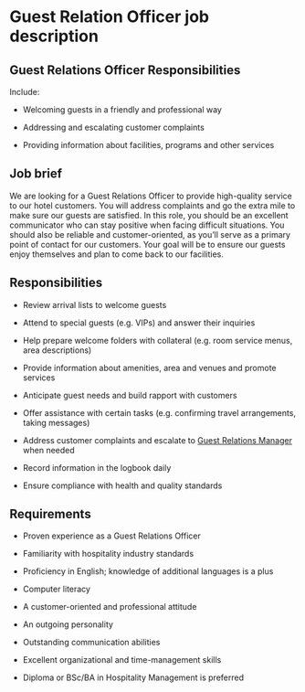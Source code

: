 # Guest Relation Officer job description


## Guest Relations Officer Responsibilities

Include:

* Welcoming guests in a friendly and professional way

* Addressing and escalating customer complaints

* Providing information about facilities, programs and other services


## Job brief

We are looking for a Guest Relations Officer to provide high-quality service to our hotel customers. You will address complaints and go the extra mile to make sure our guests are satisfied.
In this role, you should be an excellent communicator who can stay positive when facing difficult situations. You should also be reliable and customer-oriented, as you’ll serve as a primary point of contact for our customers.
Your goal will be to ensure our guests enjoy themselves and plan to come back to our facilities.


## Responsibilities

* Review arrival lists to welcome guests

* Attend to special guests (e.g. VIPs) and answer their inquiries

* Help prepare welcome folders with collateral (e.g. room service menus, area descriptions)

* Provide information about amenities, area and venues and promote services

* Anticipate guest needs and build rapport with customers

* Offer assistance with certain tasks (e.g. confirming travel arrangements, taking messages)

* Address customer complaints and escalate to <a href="https://resources.workable.com/guest-relations-manager-job-description" target="_blank" rel="noopener noreferrer">Guest Relations Manager</a> when needed

* Record information in the logbook daily

* Ensure compliance with health and quality standards


## Requirements

* Proven experience as a Guest Relations Officer

* Familiarity with hospitality industry standards

* Proficiency in English; knowledge of additional languages is a plus

* Computer literacy

* A customer-oriented and professional attitude

* An outgoing personality

* Outstanding communication abilities

* Excellent organizational and time-management skills

* Diploma or BSc/BA in Hospitality Management is preferred
